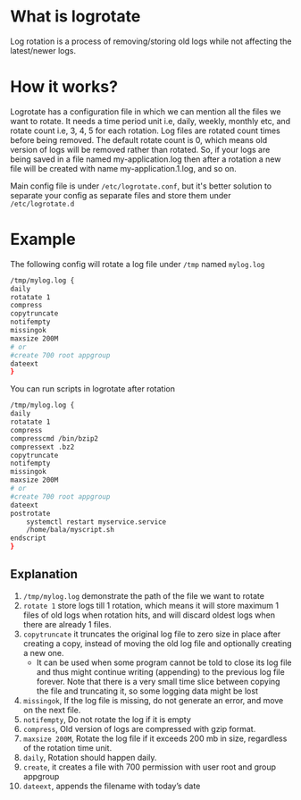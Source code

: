 # What is logrotate
Log rotation is a process of removing/storing old logs while not affecting the latest/newer logs.

# How it works?
Logrotate has a configuration file in which we can mention all the files
we want to rotate. It needs a time period unit i.e, daily, weekly,
monthly etc, and rotate count i.e, 3, 4, 5 for each rotation. Log files
are rotated count times before being removed. The default rotate count
is 0, which means old version of logs will be removed rather than
rotated. So, if your logs are being saved in a file named
my-application.log then after a rotation a new file will be created with
name my-application.1.log, and so on.

Main config file is under ```/etc/logrotate.conf```, but it's better
solution to separate your config as separate files and store them
under ```/etc/logrotate.d```

# Example
The following config will rotate a log file under ```/tmp``` named
```mylog.log```

```bash
/tmp/mylog.log {
daily
rotatate 1
compress
copytruncate
notifempty
missingok
maxsize 200M
# or  
#create 700 root appgroup
dateext
}
```

You can run scripts in logrotate after rotation

```bash
/tmp/mylog.log {
daily
rotatate 1
compress
compresscmd /bin/bzip2
compressext .bz2
copytruncate
notifempty
missingok
maxsize 200M
# or  
#create 700 root appgroup
dateext
postrotate
	systemctl restart myservice.service
	/home/bala/myscript.sh
endscript
}
```

## Explanation

1. ```/tmp/mylog.log``` demonstrate the path of the file we want to rotate
1. ```rotate 1``` store logs till 1 rotation, which means it will store
	 maximum 1 files of old logs when rotation hits, and will discard
	 oldest logs when there are already 1 files.
1. ```copytruncate``` it truncates the original log file to zero size in
	 place after creating a copy, instead of moving the old log file and
	 optionally creating a new one.
	 * It can be used when some program cannot be told to close its log
		 file and thus might continue writing (appending) to the previous
		 log file forever. Note that there is a very small time slice
		 between copying the file and truncating it, so some logging data
		 might be lost
1. ```missingok```, If the log file is missing, do not generate an
	 error, and move on the next file.
1. ```notifempty```, Do not rotate the log if it is empty
1. ```compress```, Old version of logs are compressed with gzip format.
1. ```maxsize 200M```, Rotate the log file if it exceeds 200 mb in size,
	 regardless of the rotation time unit.
1. ```daily```, Rotation should happen daily.
1. ```create```, it creates a file with 700 permission with user root
	 and group appgroup
1. ```dateext```, appends the filename with today’s date
